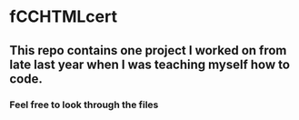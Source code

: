 # fCCHTMLcert

## This repo contains one project I worked on from late last year when I was teaching myself how to code.
### **Feel free to look through the files**
